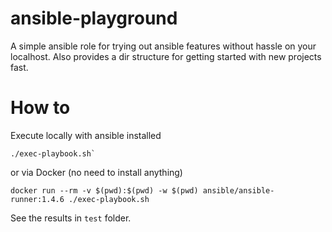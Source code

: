 ansible-playground
===

A simple ansible role for trying out ansible features without hassle on your localhost.
Also provides a dir structure for getting started with new projects fast.

# How to
Execute locally with ansible installed

```shell
./exec-playbook.sh`
```

or via Docker (no need to install anything)

```shell
docker run --rm -v $(pwd):$(pwd) -w $(pwd) ansible/ansible-runner:1.4.6 ./exec-playbook.sh
```

See the results in `test` folder.

